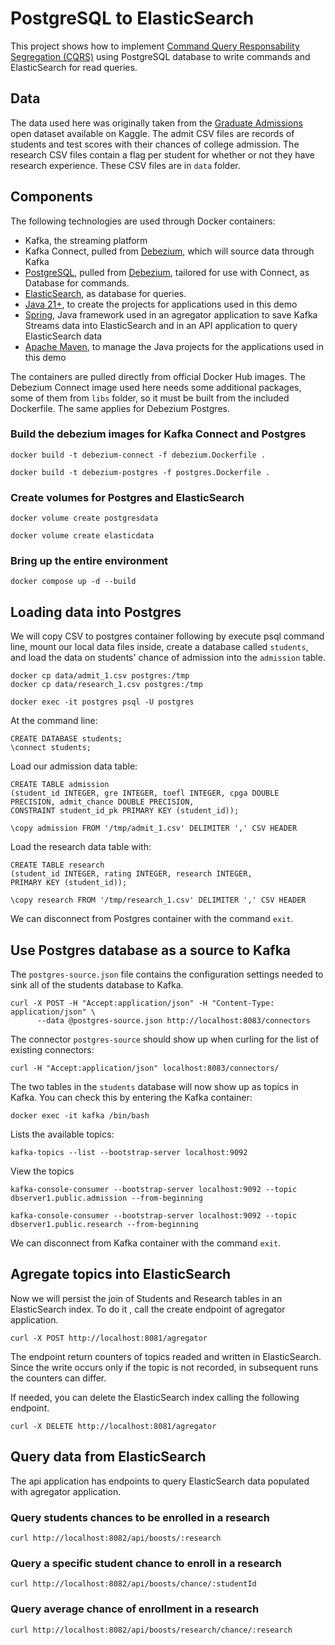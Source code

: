# PostgreSQL to ElasticSearch

This project shows how to implement [Command Query Responsability Segregation (CQRS)](https://www.kurrent.io/cqrs-pattern) using PostgreSQL database to write commands and ElasticSearch for read queries.

## Data

The data used here was originally taken from the
[Graduate Admissions](https://www.kaggle.com/mohansacharya/graduate-admissions)
open dataset available on Kaggle.
The admit CSV files are records of students and test scores with their chances
of college admission.  The research CSV files contain a flag per student
for whether or not they have research experience.
These CSV files are in `data` folder.

## Components

The following technologies are used through Docker containers:
* Kafka, the streaming platform
* Kafka Connect, pulled from [Debezium](https://debezium.io/), which will
source data through Kafka
* [PostgreSQL](https://www.postgresql.org/), pulled from [Debezium](https://debezium.io/), tailored for use with Connect, as Database for commands.
* [ElasticSearch](https://www.elastic.co/elasticsearch), as database for queries.
* [Java 21+](https://openjdk.java.net), to create the projects for applications used in this demo
* [Spring](https://spring.io/), Java framework used in an agregator application to save Kafka Streams data into ElasticSearch and in an API application to query ElasticSearch data
* [Apache Maven](https://maven.apache.org), to manage the Java projects for the applications used in this demo

The containers are pulled directly from official Docker Hub images.
The Debezium Connect image used here needs some additional packages, some of them from `libs` folder, so it must be built from the 
included Dockerfile. The same applies for Debezium Postgres.

### Build the debezium images for Kafka Connect and Postgres

```
docker build -t debezium-connect -f debezium.Dockerfile .

docker build -t debezium-postgres -f postgres.Dockerfile .
```

### Create volumes for Postgres and ElasticSearch

```
docker volume create postgresdata

docker volume create elasticdata
```

### Bring up the entire environment

```
docker compose up -d --build
```

## Loading data into Postgres

We will copy CSV to postgres container following by execute psql command line, mount our local data
files inside, create a database called `students`, and load the data on
students' chance of admission into the `admission` table.

```
docker cp data/admit_1.csv postgres:/tmp
docker cp data/research_1.csv postgres:/tmp

docker exec -it postgres psql -U postgres
```

At the command line:

```
CREATE DATABASE students;
\connect students;
```

Load our admission data table:

```
CREATE TABLE admission
(student_id INTEGER, gre INTEGER, toefl INTEGER, cpga DOUBLE PRECISION, admit_chance DOUBLE PRECISION,
CONSTRAINT student_id_pk PRIMARY KEY (student_id));

\copy admission FROM '/tmp/admit_1.csv' DELIMITER ',' CSV HEADER
```

Load the research data table with:

```
CREATE TABLE research
(student_id INTEGER, rating INTEGER, research INTEGER,
PRIMARY KEY (student_id));

\copy research FROM '/tmp/research_1.csv' DELIMITER ',' CSV HEADER
```

We can disconnect from Postgres container with the command `exit`.

## Use Postgres database as a source to Kafka

The `postgres-source.json` file contains the configuration settings needed to
sink all of the students database to Kafka.

```
curl -X POST -H "Accept:application/json" -H "Content-Type: application/json" \
      --data @postgres-source.json http://localhost:8083/connectors
```

The connector `postgres-source` should show up when curling for the list
of existing connectors:

```
curl -H "Accept:application/json" localhost:8083/connectors/
```

The two tables in the `students` database will now show up as topics in Kafka.
You can check this by entering the Kafka container:

```
docker exec -it kafka /bin/bash
```

Lists the available topics:

```
kafka-topics --list --bootstrap-server localhost:9092
```

View the topics

```
kafka-console-consumer --bootstrap-server localhost:9092 --topic dbserver1.public.admission --from-beginning

kafka-console-consumer --bootstrap-server localhost:9092 --topic dbserver1.public.research --from-beginning
```

We can disconnect from Kafka container with the command `exit`.

## Agregate topics into ElasticSearch

Now we will persist the join of Students and Research tables in an ElasticSearch index. To do it , call the create endpoint of agregator application.

```
curl -X POST http://localhost:8081/agregator

```

The endpoint return counters of topics readed and written in ElasticSearch. Since the write occurs only if the topic is not recorded, in subsequent runs the counters can differ.

If needed, you can delete the ElasticSearch index calling the following endpoint.

```
curl -X DELETE http://localhost:8081/agregator
```


## Query data from ElasticSearch

The api application has endpoints to query ElasticSearch data populated with agregator application.

### Query students chances to be enrolled in a research

```
curl http://localhost:8082/api/boosts/:research
```

### Query a specific student chance to enroll in a research

```
curl http://localhost:8082/api/boosts/chance/:studentId
```


### Query average chance of enrollment in a research

```
curl http://localhost:8082/api/boosts/research/chance/:research
```



